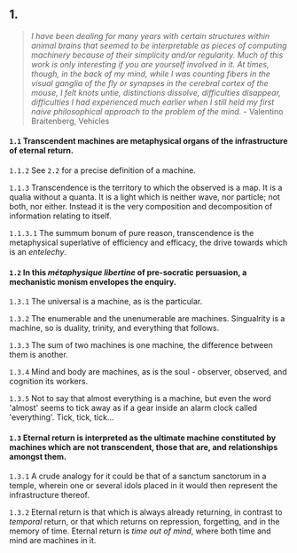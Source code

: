 ## 1.

> _I have been dealing for many years with certain structures within animal brains that seemed to be interpretable as pieces of computing machinery because of their simplicity and/or regularity. Much of this work is only interesting if you are yourself involved in it. At times, though, in the back of my mind, while I was counting fibers in the visual ganglia of the fly or synapses in the cerebral cortex of the mouse, I felt knots untie, distinctions dissolve, difficulties disappear, difficulties I had experienced much earlier when I still held my first naive philosophical approach to the problem of the mind._ - Valentino Braitenberg, Vehicles

#### `1.1` Transcendent machines are metaphysical organs of the infrastructure of eternal return. 

`1.1.2` See `2.2` for a precise definition of a machine.

`1.1.3` Transcendence is the territory to which the observed is a map. It is a qualia without a quanta. It is a light which is neither wave, nor particle; not both, nor either. Instead it is the very composition and decomposition of information relating to itself. 

`1.1.3.1` The summum bonum of pure reason, transcendence is the metaphysical superlative of efficiency and efficacy, the drive towards which is an _entelechy_.

#### `1.2` In this _métaphysique libertine_ of pre-socratic persuasion, a mechanistic monism envelopes the enquiry. 

`1.3.1` The universal is a machine, as is the particular. 

`1.3.2` The enumerable and the unenumerable are machines. Singualrity is a machine, so is duality, trinity, and everything that follows.

`1.3.3` The sum of two machines is one machine, the difference between them is another.

`1.3.4` Mind and body are machines, as is the soul - observer, observed, and cognition its workers.

`1.3.5` Not to say that almost everything is a machine, but even the word 'almost' seems to tick away as if a gear inside an alarm clock called 'everything'. Tick, tick, tick... 


#### `1.3` Eternal return is interpreted as the ultimate machine constituted by machines which are not transcendent, those that are, and relationships amongst them.

`1.3.1` A crude analogy for it could be that of a sanctum sanctorum in a temple, wherein one or several idols placed in it would then represent the infrastructure thereof.

`1.3.2` Eternal return is that which is always already returning, in contrast to _temporal_ return, or that which returns on repression, forgetting, and in the memory of time. Eternal return is _time out of mind_, where both time and mind are machines in it.